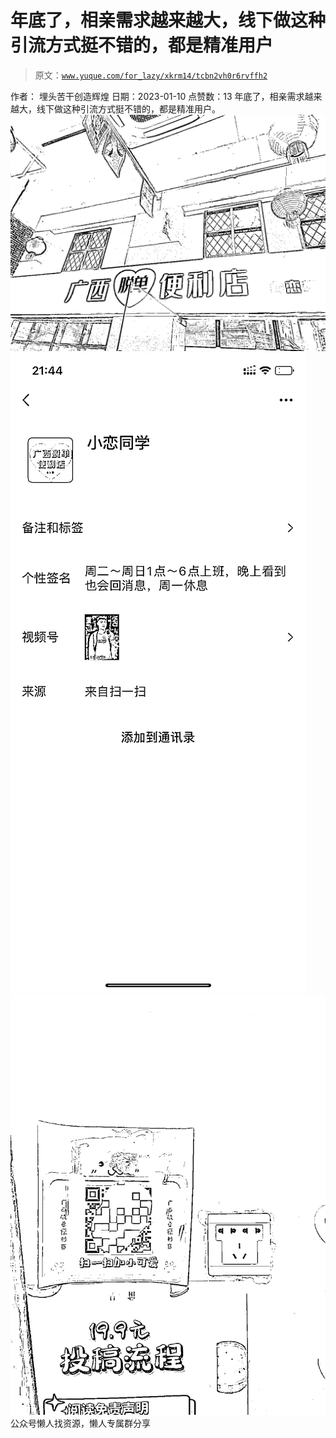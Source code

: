 # 年底了，相亲需求越来越大，线下做这种引流方式挺不错的，都是精准用户

> 原文：[`www.yuque.com/for_lazy/xkrm14/tcbn2vh0r6rvffh2`](https://www.yuque.com/for_lazy/xkrm14/tcbn2vh0r6rvffh2)

<ne-p id="ueec59d26" data-lake-id="ueec59d26"><ne-text id="uce8cc968">作者： 埋头苦干创造辉煌</ne-text></ne-p> <ne-p id="ubef6d5cd" data-lake-id="ubef6d5cd"><ne-text id="u005e1901">日期：2023-01-10</ne-text></ne-p> <ne-p id="ueac43cb4" data-lake-id="ueac43cb4"><ne-text id="u9433f662">点赞数：</ne-text><ne-text id="ue474b112" ne-bold="true">13</ne-text></ne-p> <ne-hole id="ubb6d5dc5" data-lake-id="ubb6d5dc5"><ne-card data-card-name="hr" data-card-type="block" id="SgISB" data-event-boundary="card"><ne-p id="u9ae90876" data-lake-id="u9ae90876"><ne-text id="ubf750c20">年底了，相亲需求越来越大，线下做这种引流方式挺不错的，都是精准用户。</ne-text></ne-p> <ne-p id="u05ccd3e1" data-lake-id="u05ccd3e1"><ne-card data-card-name="image" data-card-type="inline" id="MPCvx" data-event-boundary="card">![](img/fdca337370afc3a8a927f1ef7fdb2082.png)</ne-card></ne-p> <ne-p id="udf45dbaf" data-lake-id="udf45dbaf"><ne-card data-card-name="image" data-card-type="inline" id="QXJJy" data-event-boundary="card">![](img/178c1e7ac2f1d478bbb1deeb56407737.png)</ne-card></ne-p> <ne-p id="u9c9af58a" data-lake-id="u9c9af58a"><ne-card data-card-name="image" data-card-type="inline" id="twT7b" data-event-boundary="card">![](img/5046d174e5fe473033c7f1c8f6ba085c.png)</ne-card></ne-p> <ne-hole id="u1a207f9d" data-lake-id="u1a207f9d"><ne-card data-card-name="hr" data-card-type="block" id="m5CpN" data-event-boundary="card"><ne-p id="u22d1c337" data-lake-id="u22d1c337"><ne-text id="u5de42e01">公众号懒人找资源，懒人专属群分享</ne-text></ne-p></ne-card></ne-hole></ne-card></ne-hole>